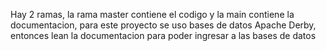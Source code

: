 Hay 2 ramas, la rama master contiene el codigo y la main contiene la documentacion, para este proyecto se uso bases de datos Apache Derby, entonces lean la documentacion para poder ingresar a las bases de datos
